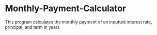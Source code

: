 # Monthly-Payment-Calculator
This program calculates the monthly payment of an inputted interest rate, principal, and term in years
